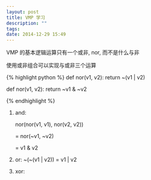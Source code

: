 ```yaml
---
layout: post
title: VMP 学习
description: ""
tags:
date: 2014-12-29 15:49
---
```


VMP 的基本逻辑运算只有一个或非, nor, 而不是什么与非

使用或非组合可以实现与或非三个运算

{% highlight python %}
def nor(v1, v2):
    return ~(v1 | v2)

def nor(v1, v2):
    return ~v1 & ~v2

{% endhighlight %}

1. and:

    nor(nor(v1, v1), nor(v2, v2))

    = nor(~v1, ~v2)

    = v1 & v2

2. or:  ~(~(v1 | v2)) = v1 | v2

3. xor:

